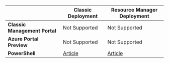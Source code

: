 |  | **Classic Deployment**  | **Resource Manager Deployment** |
|----------------------------------------|-------------|----------------------|
| **Classic Management Portal**          | Not Supported          | Not Supported                   |
| **Azure Portal Preview** | Not Supported         | Not Supported				   |
| **PowerShell**              | [Article](/documentation/articles/vpn-gateway-about-forced-tunneling/) | [Article](/documentation/articles/vpn-gateway-forced-tunneling-rm/) |
